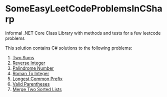 # SomeEasyLeetCodeProblemsInCSharp
Informal .NET Core Class Library with methods and tests for a few leetcode problems

This solution contains C# solutions to the following problems:

1. [Two Sums](https://github.com/JohnSpencerTerry/SomeEasyLeetCodeProblemsInCSharp/blob/master/SomeEasyLeetCodeProblemsInCSharp/TwoSums.cs)
2. [Reverse Integer](https://github.com/JohnSpencerTerry/SomeEasyLeetCodeProblemsInCSharp/blob/master/SomeEasyLeetCodeProblemsInCSharp/ReverseInteger.cs)
3. [Palindrome Number](https://github.com/JohnSpencerTerry/SomeEasyLeetCodeProblemsInCSharp/blob/master/SomeEasyLeetCodeProblemsInCSharp/PalindromeNumber.cs)
4. [Roman To Integer](https://github.com/JohnSpencerTerry/SomeEasyLeetCodeProblemsInCSharp/blob/master/SomeEasyLeetCodeProblemsInCSharp/RomanToInt.cs)
5. [Longest Common Prefix](https://github.com/JohnSpencerTerry/SomeEasyLeetCodeProblemsInCSharp/blob/master/SomeEasyLeetCodeProblemsInCSharp/LongestCommonPrefix.cs)
6. [Valid Parentheses](https://github.com/JohnSpencerTerry/SomeEasyLeetCodeProblemsInCSharp/blob/master/SomeEasyLeetCodeProblemsInCSharp/ValidParentheses.cs)
7. [Merge Two Sorted Lists](https://github.com/JohnSpencerTerry/SomeEasyLeetCodeProblemsInCSharp/blob/master/SomeEasyLeetCodeProblemsInCSharp/MergeTwoSortedLists.cs)
